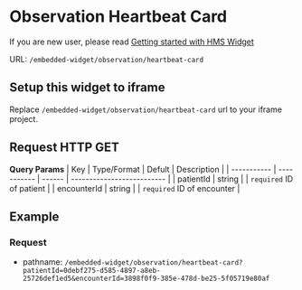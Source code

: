 # Observation Heartbeat Card

If you are new user, please read [Getting started with HMS Widget](/embedded-widget?widget=get-started)


URL: `/embedded-widget/observation/heartbeat-card`

## Setup this widget to iframe
Replace `/embedded-widget/observation/heartbeat-card` url to your iframe project.

## Request HTTP GET
**Query Params**
| Key         | Type/Format | Defult | Description                |
| ----------- | ----------- | ------ | -------------------------- |
| patientId   | string      |        | `required` ID of patient   |
| encounterId | string      |        | `required` ID of encounter |

## Example

### Request
 - pathname: `/embedded-widget/observation/heartbeat-card?patientId=0debf275-d585-4897-a8eb-25726def1ed5&encounterId=3898f0f9-385e-478d-be25-5f05719e80af` 

